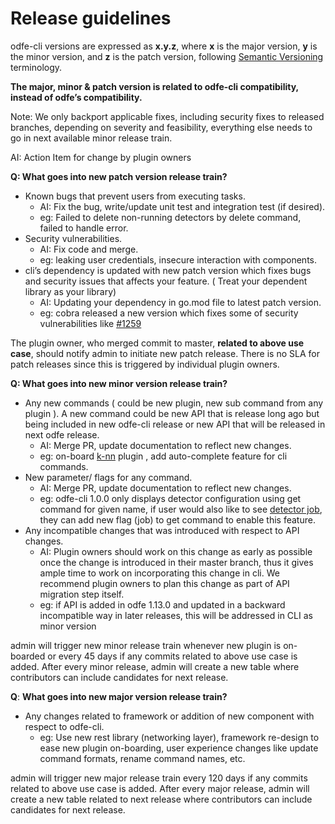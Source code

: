 # Release guidelines


odfe-cli versions are expressed as **x.y.z**, where **x** is the major version, **y** is the minor version, and **z** is the patch version, following [Semantic Versioning](https://semver.org/) terminology. 

**The major, minor & patch version is related to odfe-cli compatibility, instead of odfe’s compatibility.**

 Note: We only backport applicable fixes, including security fixes to released branches, depending on severity and feasibility, everything else needs to go in next available minor release train.

AI: Action Item for change by plugin owners

**Q: What goes into new patch version release train?**

* Known bugs that prevent users from executing tasks. 
    * AI: Fix the bug, write/update unit test and integration test (if desired).
    * eg: Failed to delete non-running detectors by delete command, failed to handle error.
* Security vulnerabilities. 
    * AI: Fix code and merge.
    * eg: leaking user credentials, insecure interaction with components.
* cli’s dependency is updated with new patch version which fixes bugs and security issues that affects your feature. ( Treat your dependent library as your library)
    * AI: Updating your dependency in go.mod file to latest patch version. 
    * eg: cobra released a new version which fixes some of security vulnerabilities like [#1259](https://github.com/spf13/cobra/pull/1259)

The plugin owner, who merged commit to master, **related to above use case**, should notify admin to initiate new patch release. There is no SLA for patch releases since this is triggered by individual plugin owners.



**Q: What goes into new minor version release train?**

* Any new commands ( could be new plugin, new sub command from any plugin ). A new command could be new API that is release long ago but being included in new odfe-cli release or new API that will be  released in next odfe release.
    * AI: Merge PR, update documentation to reflect new changes.
    * eg: on-board [k-nn](https://github.com/opendistro-for-elasticsearch/odfe-cli/pull/20/) plugin , add auto-complete feature for cli commands.
* New parameter/ flags for any command.
    * AI: Merge PR, update documentation to reflect new changes.
    * eg: odfe-cli 1.0.0 only displays detector configuration using get command for given name, if user would also like to see [detector job](https://opendistro.github.io/for-elasticsearch-docs/docs/ad/api/#get-detector), they can add new flag (job) to get command to enable this feature.
* Any incompatible changes that was introduced with respect to API changes.
    * AI: Plugin owners should work on this change as early as possible once the change is introduced in their master branch, thus it gives ample time to work on incorporating this change in cli. We recommend plugin owners to plan this change as part of API migration step itself.
    * eg: if API is added in odfe 1.13.0 and updated in a backward incompatible way in later releases, this will be addressed in CLI as minor version

admin will trigger new minor release train whenever new plugin is on-boarded or every 45 days if any commits related to above use case is added. After every minor release, admin will create a new table where contributors can include candidates for next release.



**Q**: **What goes into new major version release train?**

* Any changes related to framework or addition of new component with respect to odfe-cli.
    * eg: Use new rest library (networking layer), framework re-design to ease new plugin on-boarding, user experience changes like update command formats, rename command names, etc. 

admin will trigger new major release train every 120 days if any commits related to above use case is added. After every major release, admin will create a new table related to next release where contributors can include candidates for next release.


